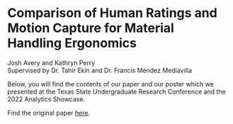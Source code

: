 #  Comparison of Human Ratings and Motion Capture for Material Handling Ergonomics
Josh Avery and Kathryn Perry \
Supervised by Dr. Tahir Ekin and Dr. Francis Méndez Mediavilla  

Below, you will find the contents of our paper and our poster which we presented at the Texas State Undergraduate Research Conference and the 2022 Analytics Showcase. 

Find the original paper [here](). 

